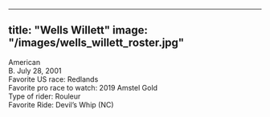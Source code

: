 
---
title: "Wells Willett"
image: "/images/wells_willett_roster.jpg"
---

American \
B. July 28, 2001 \
Favorite US race: Redlands \
Favorite pro race to watch: 2019 Amstel Gold \
Type of rider: Rouleur \
Favorite Ride: Devil’s Whip (NC)
